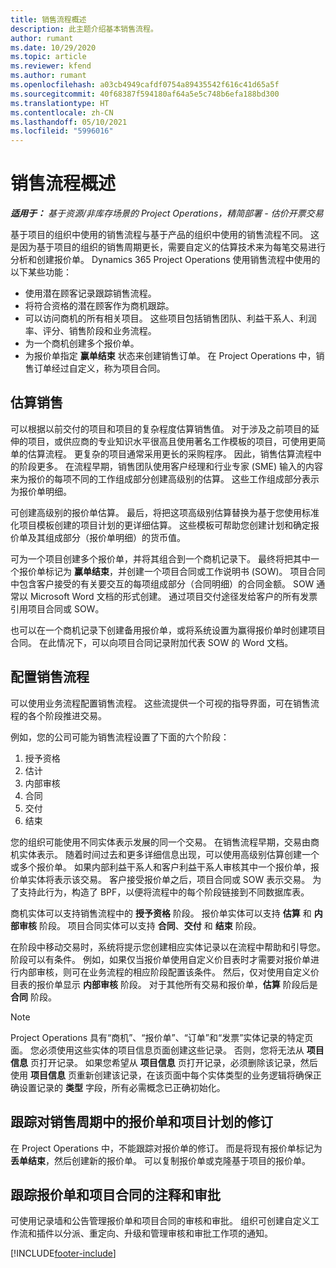 ```yaml
---
title: 销售流程概述
description: 此主题介绍基本销售流程。
author: rumant
ms.date: 10/29/2020
ms.topic: article
ms.reviewer: kfend
ms.author: rumant
ms.openlocfilehash: a03cb4949cafdf0754a89435542f616c41d65a5f
ms.sourcegitcommit: 40f68387f594180af64a5e5c748b6efa188bd300
ms.translationtype: HT
ms.contentlocale: zh-CN
ms.lasthandoff: 05/10/2021
ms.locfileid: "5996016"
---
```

# <a name="sales-process-overview"></a>销售流程概述

_**适用于：** 基于资源/非库存场景的 Project Operations，精简部署 - 估价开票交易_

基于项目的组织中使用的销售流程与基于产品的组织中使用的销售流程不同。 这是因为基于项目的组织的销售周期更长，需要自定义的估算技术来为每笔交易进行分析和创建报价单。 Dynamics 365 Project Operations 使用销售流程中使用的以下某些功能：

- 使用潜在顾客记录跟踪销售流程。
- 将符合资格的潜在顾客作为商机跟踪。
- 可以访问商机的所有相关项目。 这些项目包括销售团队、利益干系人、利润率、评分、销售阶段和业务流程。
- 为一个商机创建多个报价单。
- 为报价单指定 **赢单结束** 状态来创建销售订单。 在 Project Operations 中，销售订单经过自定义，称为项目合同。

## <a name="estimate-a-sale"></a>估算销售
可以根据以前交付的项目和项目的复杂程度估算销售值。 对于涉及之前项目的延伸的项目，或供应商的专业知识水平很高且使用著名工作模板的项目，可使用更简单的估算流程。 更复杂的项目通常采用更长的采购程序。 因此，销售估算流程中的阶段更多。 在流程早期，销售团队使用客户经理和行业专家 (SME) 输入的内容来为报价的每项不同的工作组成部分创建高级别的估算。 这些工作组成部分表示为报价单明细。 

可创建高级别的报价单估算。 最后，将把这项高级别估算替换为基于您使用标准化项目模板创建的项目计划的更详细估算。 这些模板可帮助您创建计划和确定报价单及其组成部分（报价单明细）的货币值。 

可为一个项目创建多个报价单，并将其组合到一个商机记录下。 最终将把其中一个报价单标记为 **赢单结束**，并创建一个项目合同或工作说明书 (SOW)。 项目合同中包含客户接受的有关要交互的每项组成部分（合同明细）的合同金额。 SOW 通常以 Microsoft Word 文档的形式创建。 通过项目交付途径发给客户的所有发票引用项目合同或 SOW。

也可以在一个商机记录下创建备用报价单，或将系统设置为赢得报价单时创建项目合同。 在此情况下，可以向项目合同记录附加代表 SOW 的 Word 文档。

## <a name="configure-the-sales-process"></a>配置销售流程
可以使用业务流程配置销售流程。 这些流提供一个可视的指导界面，可在销售流程的各个阶段推进交易。

例如，您的公司可能为销售流程设置了下面的六个阶段：

1. 授予资格
2. 估计
3. 内部审核
4. 合同
5. 交付
6. 结束
 
您的组织可能使用不同实体表示发展的同一个交易。 在销售流程早期，交易由商机实体表示。 随着时间过去和更多详细信息出现，可以使用高级别估算创建一个或多个报价单。 如果内部利益干系人和客户利益干系人审核其中一个报价单，报价单实体将表示该交易。 客户接受报价单之后，项目合同或 SOW 表示交易。 为了支持此行为，构造了 BPF，以便将流程中的每个阶段链接到不同数据库表。

商机实体可以支持销售流程中的 **授予资格** 阶段。 报价单实体可以支持 **估算** 和 **内部审核** 阶段。 项目合同实体可以支持 **合同**、**交付** 和 **结束** 阶段。

在阶段中移动交易时，系统将提示您创建相应实体记录以在流程中帮助和引导您。 阶段可以有条件。 例如，如果仅当报价单使用自定义价目表时才需要对报价单进行内部审核，则可在业务流程的相应阶段配置该条件。 然后，仅对使用自定义价目表的报价单显示 **内部审核** 阶段。 对于其他所有交易和报价单，**估算** 阶段后是 **合同** 阶段。

> [!NOTE]
> Project Operations 具有“商机”、“报价单”、“订单”和“发票”实体记录的特定页面。 您必须使用这些实体的项目信息页面创建这些记录。 否则，您将无法从 **项目信息** 页打开记录。 如果您希望从 **项目信息** 页打开记录，必须删除该记录，然后使用 **项目信息** 页重新创建该记录，在该页面中每个实体类型的业务逻辑将确保正确设置记录的 **类型** 字段，所有必需概念已正确初始化。


## <a name="track-revisions-to-quotes-and-project-plans-in-the-sales-cycle"></a>跟踪对销售周期中的报价单和项目计划的修订
在 Project Operations 中，不能跟踪对报价单的修订。 而是将现有报价单标记为 **丢单结束**，然后创建新的报价单。 可以复制报价单或克隆基于项目的报价单。

## <a name="track-comments-and-approvals-of-quotes-and-project-contracts"></a>跟踪报价单和项目合同的注释和审批
可使用记录墙和公告管理报价单和项目合同的审核和审批。 组织可创建自定义工作流和插件以分派、重定向、升级和管理审核和审批工作项的通知。


[!INCLUDE[footer-include](../includes/footer-banner.md)]